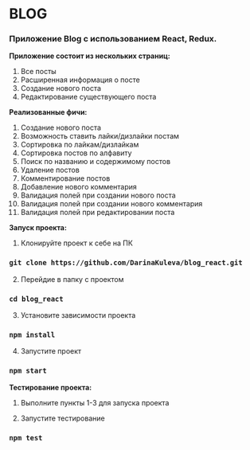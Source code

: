 # BLOG
### Приложение Blog с использованием React, Redux.

**Приложение состоит из нескольких страниц:**
1. Все посты
2. Расширенная информация о посте
3. Создание нового поста
4. Редактирование существующего поста

**Реализованные фичи:**
1. Создание нового поста
2. Возможность ставить лайки/дизлайки постам
3. Сортировка по лайкам/дизлайкам
4. Сортировка постов по алфавиту
5. Поиск по названию и содержимому постов
6. Удаление постов
7. Комментирование постов
8. Добавление нового комментария
9. Валидация полей при создании нового поста
10. Валидация полей при создании нового комментария
11. Валидация полей при редактировании поста

**Запуск проекта:**

1. Клонируйте проект к себе на ПК
### `git clone https://github.com/DarinaKuleva/blog_react.git`

2. Перейдие в папку с проектом
### `cd blog_react`

3. Установите зависимости проекта
### `npm install`

4. Запустите проект
### `npm start`

**Тестирование проекта:**

1. Выполните пункты 1-3 для запуска проекта

2. Запустите тестирование
### `npm test`
